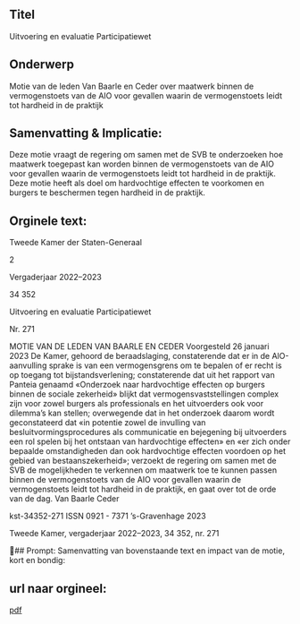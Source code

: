 ## Titel
Uitvoering en evaluatie Participatiewet
## Onderwerp
Motie van de leden Van Baarle en Ceder over maatwerk binnen de vermogenstoets van de AIO voor gevallen waarin de vermogenstoets leidt tot hardheid in de praktijk
## Samenvatting & Implicatie:

Deze motie vraagt de regering om samen met de SVB te onderzoeken hoe maatwerk toegepast kan worden binnen de vermogenstoets van de AIO voor gevallen waarin de vermogenstoets leidt tot hardheid in de praktijk. Deze motie heeft als doel om hardvochtige effecten te voorkomen en burgers te beschermen tegen hardheid in de praktijk.
## Orginele text:


Tweede Kamer der Staten-Generaal

2

Vergaderjaar 2022–2023

34 352

Uitvoering en evaluatie Participatiewet

Nr. 271

MOTIE VAN DE LEDEN VAN BAARLE EN CEDER
Voorgesteld 26 januari 2023
De Kamer,
gehoord de beraadslaging,
constaterende dat er in de AlO-aanvulling sprake is van een vermogensgrens om te bepalen of er recht is op toegang tot bijstandsverlening;
constaterende dat uit het rapport van Panteia genaamd «Onderzoek naar
hardvochtige effecten op burgers binnen de sociale zekerheid» blijkt dat
vermogensvaststellingen complex zijn voor zowel burgers als professionals en het uitvoerders ook voor dilemma’s kan stellen;
overwegende dat in het onderzoek daarom wordt geconstateerd dat «in
potentie zowel de invulling van besluitvormingsprocedures als communicatie en bejegening bij uitvoerders een rol spelen bij het ontstaan van
hardvochtige effecten» en «er zich onder bepaalde omstandigheden dan
ook hardvochtige effecten voordoen op het gebied van bestaanszekerheid»;
verzoekt de regering om samen met de SVB de mogelijkheden te
verkennen om maatwerk toe te kunnen passen binnen de vermogenstoets
van de AIO voor gevallen waarin de vermogenstoets leidt tot hardheid in
de praktijk,
en gaat over tot de orde van de dag.
Van Baarle
Ceder

kst-34352-271
ISSN 0921 - 7371
’s-Gravenhage 2023

Tweede Kamer, vergaderjaar 2022–2023, 34 352, nr. 271

## Prompt:
Samenvatting van bovenstaande text en impact van de motie, kort en bondig:

## url naar orgineel:
[pdf](https://gegevensmagazijn.tweedekamer.nl/OData/v4/2.0/Document(03088a77-5134-490a-a356-5a0661be6073)/resource)
